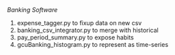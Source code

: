 _Banking Software_

1. expense_tagger.py to fixup data on new csv
2. banking_csv_integrator.py to merge with historical
3. pay_period_summary.py to expose habits
4. gcuBanking_histogram.py to represent as time-series